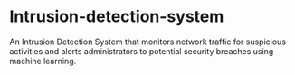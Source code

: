 # Intrusion-detection-system
An Intrusion Detection System that monitors network traffic for suspicious activities and alerts administrators to potential security breaches using machine learning.
